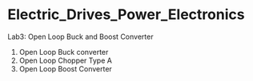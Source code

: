 # Electric_Drives_Power_Electronics
Lab3: Open Loop Buck and Boost Converter 
1) Open Loop Buck converter
2) Open Loop Chopper Type A
3) Open Loop Boost Converter
